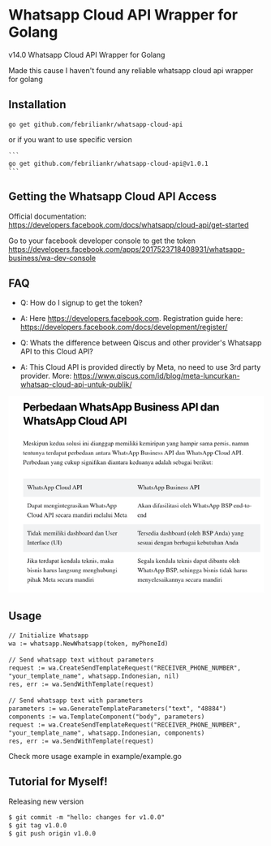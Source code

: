 # Whatsapp Cloud API Wrapper for Golang

v14.0 Whatsapp Cloud API Wrapper for Golang

Made this cause I haven't found any reliable whatsapp cloud api wrapper for golang

## Installation

```
go get github.com/febriliankr/whatsapp-cloud-api
```

or if you want to use specific version
    
    ```
    go get github.com/febriliankr/whatsapp-cloud-api@v1.0.1
    ```

## Getting the Whatsapp Cloud API Access

Official documentation: https://developers.facebook.com/docs/whatsapp/cloud-api/get-started

Go to your facebook developer console to get the token https://developers.facebook.com/apps/2017523718408931/whatsapp-business/wa-dev-console

## FAQ

- Q: How do I signup to get the token?
- A: Here https://developers.facebook.com. Registration guide here: https://developers.facebook.com/docs/development/register/

- Q: Whats the difference between Qiscus and other provider's Whatsapp API to this Cloud API?
- A: This Cloud API is provided directly by Meta, no need to use 3rd party provider.
   More: https://www.qiscus.com/id/blog/meta-luncurkan-whatsap-cloud-api-untuk-publik/

![The difference](assets/difference_by_qiscus_blog.png)

## Usage

```
// Initialize Whatsapp
wa := whatsapp.NewWhatsapp(token, myPhoneId)

// Send whatsapp text without parameters
request := wa.CreateSendTemplateRequest("RECEIVER_PHONE_NUMBER", "your_template_name", whatsapp.Indonesian, nil)
res, err := wa.SendWithTemplate(request)

// Send whatsapp text with parameters
parameters := wa.GenerateTemplateParameters("text", "48884")
components := wa.TemplateComponent("body", parameters)
request := wa.CreateSendTemplateRequest("RECEIVER_PHONE_NUMBER", "your_template_name", whatsapp.Indonesian, components)
res, err := wa.SendWithTemplate(request)
```

Check more usage example in example/example.go

## Tutorial for Myself!

Releasing new version
```
$ git commit -m "hello: changes for v1.0.0"
$ git tag v1.0.0
$ git push origin v1.0.0
```